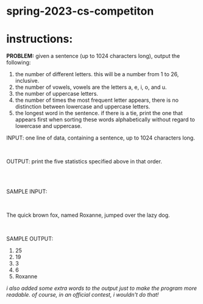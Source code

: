 # spring-2023-cs-competiton
<h1>instructions:</h1>
<b>PROBLEM:</b> given a sentence (up to 1024 characters long), output the following:
<ol>
  <li>the number of different letters. this will be a number from 1 to 26, inclusive.</li>
  <li>the number of vowels, vowels are the letters a, e, i, o, and u.</li>
  <li>the number of uppercase letters.</li>
  <li>the number of times the most frequent letter appears, there is no distinction between lowercase and uppercase letters.</li>
  <li>the longest word in the sentence. if there is a tie, print the one that appears first when sorting these words alphabetically without regard to lowercase and uppercase.</li>
</ol>
<p>INPUT: one line of data, containing a sentence, up to 1024 characters long.</p><br>
<p>OUTPUT: print the five statistics specified above in that order.</p><br>
<br>
<p>SAMPLE INPUT:</p><br>
<p>The quick brown fox, named Roxanne, jumped over the lazy dog.</p><br>
<p>SAMPLE OUTPUT:</p>
<ol>
  <li>25</li>
  <li>19</li>
  <li>3</li>
  <li>6</li>
  <li>Roxanne</li>
</ol>
<em>i also added some extra words to the output just to make the program more readable. of course, in an official contest, i wouldn't do that!</em>
